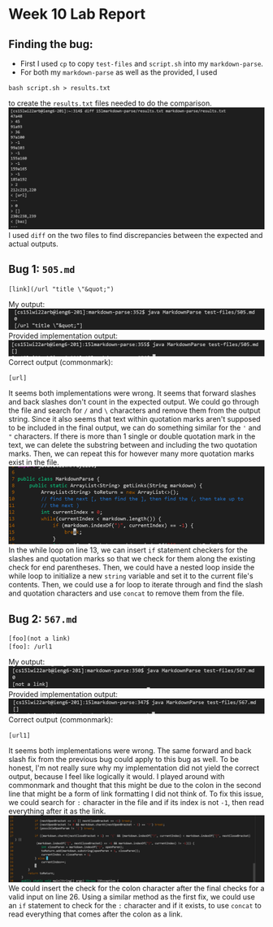 # Week 10 Lab Report

## Finding the bug:
* First I used ```cp``` to copy ```test-files``` and ```script.sh``` into my ```markdown-parse```.
* For both my ```markdown-parse``` as well as the provided, I used 
```
bash script.sh > results.txt
```
to create the ```results.txt``` files needed to do the comparison.
![diff](diff.png)
I used ```diff``` on the two files to find discrepancies between the expected and actual outputs.
## Bug 1: ```505.md```
```
[link](/url "title \"&quot;")
```
My output:
![me](my505.png)
Provided implementation output:
![joe](joe505.png)
Correct output (commonmark): 
```
[url]
```
It seems both implementations were wrong. It seems that forward slashes and back slashes don't count in the expected output. We could go through the file and search for ```/``` and ```\``` characters and remove them from the output string. Since it also seems that text within quotation marks aren't supposed to be included in the final output, we can do something similar for the ```'``` and ```"``` characters. If there is more than 1 single or double quotation mark in the text, we can delete the substring between and including the two quotation marks. Then, we can repeat this for however many more quotation marks exist in the file.
![fix1](fix1.png)
In the while loop on line 13, we can insert ```if``` statement checkers for the slashes and quotation marks so that we check for them along the existing check for end parentheses. Then, we could have a nested loop inside the while loop to initialize a new ```string``` variable and set it to the current file's contents. Then, we could use a for loop to iterate through and find the slash and quotation characters and use ```concat``` to remove them from the file.
## Bug 2: ```567.md```
```
[foo](not a link)
[foo]: /url1
```
My output:
![me](my567.png)
Provided implementation output:
![joe](joe567.png)
Correct output (commonmark): 
```
[url1]
```
It seems both implementations were wrong. The same forward and back slash fix from the previous bug could apply to this bug as well. To be honest, I'm not really sure why my implementation did not yield the correct output, because I feel like logically it would. I played around with commonmark and thought that this might be due to the colon in the second line that might be a form of link formatting I did not think of. To fix this issue, we could search for ```:``` character in the file and if its index is not ```-1```, then read everything after it as the link.
![fix2](fix2.png)
We could insert the check for the colon character after the final checks for a valid input on line 26. Using a similar method as the first fix, we could use an ```if``` statement to check for the ```:``` character and if it exists, to use ```concat``` to read everything that comes after the colon as a link.